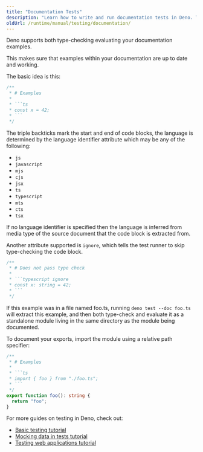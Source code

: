 ```yaml
---
title: "Documentation Tests"
description: "Learn how to write and run documentation tests in Deno. This guide covers how to create testable code examples in documentation comments, type-checking documentation, and running doc tests with the Deno test runner."
oldUrl: /runtime/manual/testing/documentation/
---
```


Deno supports both type-checking evaluating your documentation examples.

This makes sure that examples within your documentation are up to date and
working.

The basic idea is this:

````ts
/**
 * # Examples
 *
 * ```ts
 * const x = 42;
 * ```
 */
````

The triple backticks mark the start and end of code blocks, the language is
determined by the language identifier attribute which may be any of the
following:

- `js`
- `javascript`
- `mjs`
- `cjs`
- `jsx`
- `ts`
- `typescript`
- `mts`
- `cts`
- `tsx`

If no language identifier is specified then the language is inferred from media
type of the source document that the code block is extracted from.

Another attribute supported is `ignore`, which tells the test runner to skip
type-checking the code block.

````ts
/**
 * # Does not pass type check
 *
 * ```typescript ignore
 * const x: string = 42;
 * ```
 */
````

If this example was in a file named foo.ts, running `deno test --doc foo.ts`
will extract this example, and then both type-check and evaluate it as a
standalone module living in the same directory as the module being documented.

To document your exports, import the module using a relative path specifier:

````ts
/**
 * # Examples
 *
 * ```ts
 * import { foo } from "./foo.ts";
 * ```
 */
export function foo(): string {
  return "foo";
}
````

For more guides on testing in Deno, check out:

- [Basic testing tutorial](/examples/testing_tutorial/)
- [Mocking data in tests tutorial](/examples/mocking_tutorial/)
- [Testing web applications tutorial](/examples/web_testing_tutorial/)
